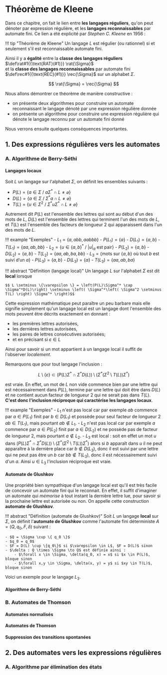 # Théorème de Kleene

Dans ce chapitre, on fait le lien entre **les langages réguliers**, qu'on peut dénoter par expression régulière, et les **langages reconnaissables** par automate fini. Ce lien a été explicité par *Stephen C. Kleene* en 1956 :

!!! tip "Théorème de Kleene"
    Un langage $L$ est régulier (ou rationnel) si et seulement s'il est reconnaissable automate fini.

Ainsi il y a **égalité** entre la **classe des langages réguliers**  $\def\rat#1{{\text{RAT}(#1)}} \rat{\Sigma}$  
et la **classe des langages reconnaissables**  par automate fini $\def\rec#1{{\text{REC}(#1)}} \rec{\Sigma}$ sur un alphabet $\Sigma$.

$$ \rat{\Sigma} = \rec{\Sigma} $$

Nous allons démontrer ce théorème de manière constructive :

- on présente deux algorithmes pour construire un automate reconnaissant le langage dénoté par une expression régulière donnée
- on présente un algorithme pour construire une expression régulière qui dénote le langage reconnu par un automate fini donné

Nous verrons ensuite quelques conséquences importantes.

## 1. Des expressions régulières vers les automates

### A. Algorithme de Berry-Séthi

#### Langages locaux

Soit $L$ un langage sur l'alphabet $\Sigma$, on définit les ensembles suivants :

- $P(L) = \{ a \in \Sigma \ /\ a\Sigma^* \cap L \neq \varnothing\}$
- $D(L) = \{ a \in \Sigma \ /\ \Sigma^*a \cap L \neq \varnothing\}$
- $T(L) = \{ u \in \Sigma^2 \ /\ \Sigma^* u \Sigma^* \cap L \neq \varnothing\}$

Autrement dit $P(L)$ est l'ensemble des lettres qui sont au début d'un des mots de $L$, $D(L)$ est l'ensemble des lettres qui terminent l'un des mots de $L$, et $T(L)$ est l'ensemble des facteurs de longueur 2 qui apparaissent dans l'un des mots de $L$.

!!! example "Exemples"
    - $L_1 = \{a, abb, aabbb\}$
        - $P(L_1) = \{a\}$
        - $D(L_1) = \{a, b\}$
        - $T(L_1) = \{aa, ab, bb\}$
    - $L_2 = \{u \in \{a,b\}^* \ /\ |u|_a \text{ est pair}\}$
        - $P(L_2) = \{a, b\}$
        - $D(L_2) = \{a, b\}$
        - $T(L_2) = \{aa, ab, ba, bb\}$
    - $L_3 = \{ \text{mots sur } \{a,b\} \text{ où tout } b \text{ est suivi d'un } a\}$
        - $P(L_3) = \{a, b\}$
        - $D(L_3) = \{a\}$
        - $T(L_3) = \{aa, ab, ba\}$

!!! abstract "Définition (langage local)"
    Un langage $L$ sur l'alphabet $\Sigma$ est dit **local** lorsque

    $$ L \setminus \{\varepsilon \} = \left(P(L)\Sigma^* \cap \Sigma^*D(L)\right) \setminus \left( \Sigma^*\left( \Sigma^2 \setminus T(L) \right) \Sigma^* \right)$$

Cette expression mathématique peut paraître un peu barbare mais elle signifie simplement qu'un langage local est un langage dont l'ensemble des mots peuvent être décrits exactement en donnant :

- les premières lettres autorisées,
- les dernières lettres autorisées,
- les paires de lettres consécutives autorisées;
- et en précisant si $\varepsilon \in L$

Ainsi pour savoir si un mot appartient à un langage local il suffit de l'observer *localement*.

Remarquons que pour tout langage l'inclusion :

$$ L \setminus \{\varepsilon \} \subset \left(P(L)\Sigma^* \cap \Sigma^*D(L)\right) \setminus \left( \Sigma^*\left( \Sigma^2 \setminus T(L) \right) \Sigma^* \right)$$

est vraie. En effet, un mot de $L$ non vide commence bien par une lettre qui est nécessairement dans $P(L)$, termine par une lettre qui doit être dans $D(L)$ et ne contient aucun facteur de longueur 2 qui ne serait pas dans $T(L)$. **C'est donc l'inclusion réciproque qui caractérise les langages locaux**.

!!! example "Exemples"
    - $L_1$ n'est pas local car par exemple $ab$ commence par $a \in P(L_1)$ finit par $b \in D(L_1)$ et possède pour seul facteur de longueur 2 $ab \in T(L_1)$, mais pourtant $ab \not \in L_1$. 
    - $L_2$ n'est pas local car par exemple $a$ commence par $a \in P(L_2)$ finit par $a \in D(L_2)$ et ne possède pas de facteur de longueur 2, mais pourtant $a \not \in L_2$. 
    - $L_3$ est local : soit en effet un mot $u$ dans $\left(P(L)\Sigma^* \cap \Sigma^*D(L)\right) \setminus \left( \Sigma^*\left( \Sigma^2 \setminus T(L) \right) \Sigma^* \right)$ alors si $b$ apparaît dans $u$ il ne peut apparaître à la dernière place car $b \not \in D(L_3)$, donc il est suivi par une lettre qui ne peut pas être un $b$ car $bb \not \in T(L_3)$, donc il est nécessairement suivi d'un $a$. Ainsi $u \in L_3$ l'inclusion réciproque est vraie. 

#### Automate de Glushkov

Une propriété bien sympathique d'un langage local est qu'il est très facile de concevoir un automate fini qui le reconnait. En effet, il suffit d'imaginer un automate qui *mémorise* à tout instant la dernière lettre lue, pour savoir si la prochaine lettre est autorisée ou non. On appelle cette construction **automate de Glushkov**.

!!! abstract "Définition (automate de Glushkov)"
    Soit $L$ un langage **local** sur $\Sigma$, on définit l'**automate de Glushkov** comme l'automate fini déterministe $A = (Q, q_0, F, \delta)$ suivant :
    
    - $Q = \Sigma \cup \{ q_0 \}$
    - $q_0 = q_0$
    - $F = D(L) \cup \{q_0\}$ si $\varepsilon \in L$, $F = D(L)$ sinon
    - $\delta : Q \times \Sigma \to Q$ est définie ainsi :
        - $\forall x \in \Sigma, \delta(q_0, x) = x$ si $x \in P(L)$, bloque sinon
        - $\forall x,y \in \Sigma, \delta(x, y) = y$ si $xy \in T(L)$, bloque sinon 

Voici un exemple pour le langage $L_3$.

#### Algorithme de Berry-Séthi

### B. Automates de Thomson

#### Automates normalisés

#### Automates de Thomson

#### Suppression des transitions spontanées

## 2. Des automates vers les expressions régulières

### A. Algorithme par élimination des états


